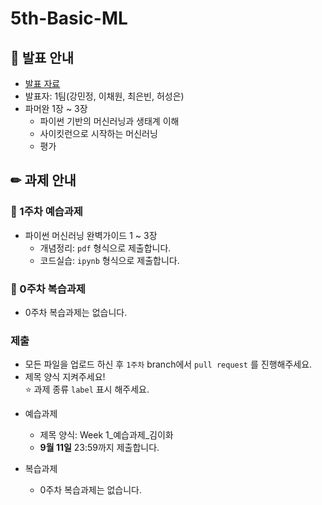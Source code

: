 # 5th-Basic-ML

## 📢 발표 안내
- [발표 자료]()
- 발표자: 1팀(강민정, 이채원, 최은빈, 허성은)
- 파머완 1장 ~ 3장
  - 파이썬 기반의 머신러닝과 생태계 이해
  - 사이킷런으로 시작하는 머신러닝
  - 평가

## ✏ 과제 안내
### 📍 1주차 예습과제
- 파이썬 머신러닝 완벽가이드 1 ~ 3장
  - 개념정리: ```pdf``` 형식으로 제출합니다.
  - 코드실습: ```ipynb``` 형식으로 제출합니다.

### 📍 0주차 복습과제
- 0주차 복습과제는 없습니다.
  
### 제출
- 모든 파일을 업로드 하신 후 ```1주차``` branch에서 ```pull request``` 를 진행해주세요.
- 제목 양식 지켜주세요!  
⭐ 과제 종류 ```label``` 표시 해주세요.

* 예습과제
  - 제목 양식: Week 1_예습과제_김이화 
  - **9월 11일** 23:59까지 제출합니다.
  
* 복습과제
  - 0주차 복습과제는 없습니다.

